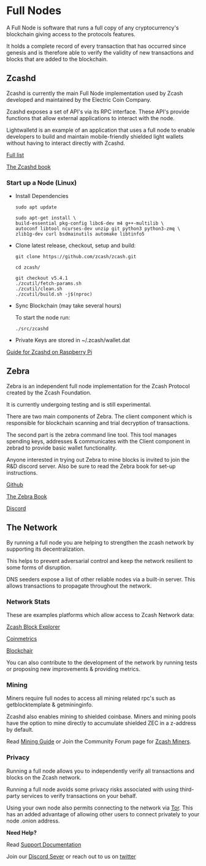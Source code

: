 # Full Nodes

A Full Node is software that runs a full copy of any cryptocurrency's blockchain giving access to the protocols features.

It holds a complete record of every transaction that has occurred since genesis and is therefore able to verify the validity of new transactions and blocks that are added to the blockchain.

## Zcashd

Zcashd is currently the main Full Node implementation used by Zcash developed and maintained by the Electric Coin Company.

Zcashd exposes a set of API's via its RPC interface. These API's provide functions that allow external applications to interact with the node.

Lightwalletd is an example of an application that uses a full node to enable developers to build and maintain mobile-friendly shielded light wallets without having to interact directly with Zcashd. 

[Full list](https://zcash.github.io/rpc/)

[The Zcashd book](https://zcash.github.io/zcash/)


### Start up a Node (Linux)

- Install Dependencies 

      sudo apt update

      sudo apt-get install \
      build-essential pkg-config libc6-dev m4 g++-multilib \
      autoconf libtool ncurses-dev unzip git python3 python3-zmq \
      zlib1g-dev curl bsdmainutils automake libtinfo5

- Clone latest release, checkout, setup and build:

      git clone https://github.com/zcash/zcash.git

      cd zcash/

      git checkout v5.4.1
      ./zcutil/fetch-params.sh
      ./zcutil/clean.sh
      ./zcutil/build.sh -j$(nproc)

- Sync Blockchain (may take several hours)

    To start the node run:

      ./src/zcashd

- Private Keys are stored in ~/.zcash/wallet.dat

[Guide for Zcashd on Raspberry Pi](https://zechub.notion.site/Raspberry-Pi-4-a-zcashd-full-node-guide-6db67f686e8d4b0db6047e169eed51d1)


## Zebra

Zebra is an independent full node implementation for the Zcash Protocol created by the Zcash Foundation. 

It is currently undergoing testing and is still experimental.

There are two main components of Zebra. The client component which is responsible for blockchain scanning and trial decryption of transactions. 

The second part is the zebra command line tool. This tool manages spending keys, addresses & communicates with the Client component in zebrad to provide basic wallet functionality.

Anyone interested in trying out Zebra to mine blocks is invited to join the R&D discord server. Also be sure to read the Zebra book for set-up instructions. 

[Github](https://github.com/ZcashFoundation/zebra/)

[The Zebra Book](https://zebra.zfnd.org) 

[Discord](https://discord.gg/uvEdHsrb)



## The Network

By running a full node you are helping to strengthen the zcash network by supporting its decentralization. 

This helps to  prevent adversarial control and keep the network resilient to some forms of disruption.

DNS seeders expose a list of other reliable nodes via a built-in server. This allows transactions to propagate throughout the network. 

### Network Stats

These are examples platforms which allow access to Zcash Network data:

[Zcash Block Explorer](https://zcashblockexplorer.com)

[Coinmetrics](https://docs.coinmetrics.io/info/assets/zec)

[Blockchair](https://blockchair.com/zcash)

You can also contribute to the development of the network by running tests or proposing new improvements & providing metrics. 



### Mining

Miners require full nodes to access all mining related rpc's such as getblocktemplate & getmininginfo. 

Zcashd also enables mining to shielded coinbase. Miners and mining pools have the option to mine directly to accumulate shielded ZEC in a z-address by default. 

Read [Mining Guide](https://zcash.readthedocs.io/en/latest/rtd_pages/zcash_mining_guide.html) or Join the Community Forum page for [Zcash Miners](https://forum.zcashcommunity.com/c/mining/13).

### Privacy 

Running a full node allows you to independently verify all transactions and blocks on the Zcash network.

Running a full node avoids some privacy risks associated with using third-party services to verify transactions on your behalf.

Using your own node also permits connecting to the network via [Tor](https://zcash.github.io/zcash/user/tor.html).
This has an added advantage of allowing other users to connect privately to your node .onion address.


**Need Help?**

Read [Support Documentation](https://zcash.readthedocs.io/en/latest/)

Join our [Discord Sever](https://discord.gg/zcash) or reach out to us on [twitter](https://twitter.com/ZecHub)



